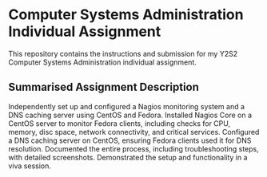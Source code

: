 # Computer Systems Administration Individual Assignment
This repository contains the instructions and submission for my Y2S2 Computer Systems Administration individual assignment.

## Summarised Assignment Description
Independently set up and configured a Nagios monitoring system and a DNS caching server using CentOS and Fedora. Installed Nagios Core on a CentOS server to monitor Fedora clients, including checks for CPU, memory, disc space, network connectivity, and critical services. Configured a DNS caching server on CentOS, ensuring Fedora clients used it for DNS resolution. Documented the entire process, including troubleshooting steps, with detailed screenshots. Demonstrated the setup and functionality in a viva session.
